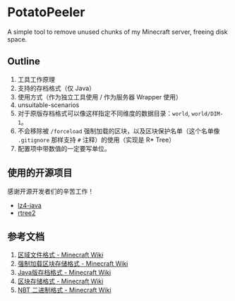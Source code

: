 # PotatoPeeler
A simple tool to remove unused chunks of my Minecraft server, freeing disk space.  

## Outline

1. 工具工作原理
2. 支持的存档格式（仅 Java）
3. 使用方式（作为独立工具使用 / 作为服务器 Wrapper 使用）
4. unsuitable-scenarios
5. 对于原版存档格式可以像这样指定不同维度的数据目录：`world`, `world/DIM-1`。
6. 不会移除被 `/forceload` 强制加载的区块，以及区块保护名单（这个名单像 `.gitignore` 那样支持 `#` 注释）的使用（实现是 R* Tree）
7. 配置项中带数值的一定要写单位。

## 使用的开源项目

感谢开源开发者们的辛苦工作！

* [lz4-java](https://github.com/lz4/lz4-java)  
* [rtree2](https://github.com/davidmoten/rtree2)  

## 参考文档

1. [区域文件格式 - Minecraft Wiki](https://zh.minecraft.wiki/w/%E5%8C%BA%E5%9F%9F%E6%96%87%E4%BB%B6%E6%A0%BC%E5%BC%8F)  
2. [强制加载区块存储格式 - Minecraft Wiki](https://zh.minecraft.wiki/w/%E5%BC%BA%E5%88%B6%E5%8A%A0%E8%BD%BD%E5%8C%BA%E5%9D%97%E5%AD%98%E5%82%A8%E6%A0%BC%E5%BC%8F)  
3. [Java版存档格式 - Minecraft Wiki](https://zh.minecraft.wiki/w/Java%E7%89%88%E5%AD%98%E6%A1%A3%E6%A0%BC%E5%BC%8F)  
4. [区块存储格式 - Minecraft Wiki](https://zh.minecraft.wiki/w/%E5%8C%BA%E5%9D%97%E5%AD%98%E5%82%A8%E6%A0%BC%E5%BC%8F)  
5. [NBT 二进制格式 - Minecraft Wiki](https://zh.minecraft.wiki/w/NBT%E6%A0%BC%E5%BC%8F?variant=zh-cn#%E4%BA%8C%E8%BF%9B%E5%88%B6%E6%A0%BC%E5%BC%8F)  